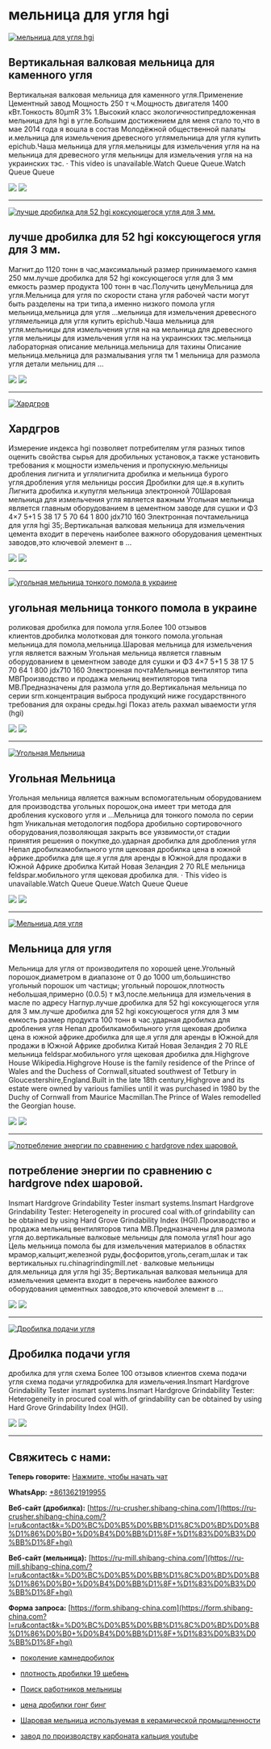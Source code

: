 # мельница для угля hgi

<a href="https://swt.shibang-china.com/?l=ru&img&k=%D0%BC%D0%B5%D0%BB%D1%8C%D0%BD%D0%B8%D1%86%D0%B0+%D0%B4%D0%BB%D1%8F+%D1%83%D0%B3%D0%BB%D1%8F+hgi" target="_blank">![мельница для угля hgi](http://static.shibang-china.com/all-800x300/30.jpg)</a>

## Вертикальная валковая мельница для каменного угля
Вертикальная валковая мельница для каменного угля.Применение Цементный завод Мощность 250 т ч.Мощность двигателя 1400 кВт.Тонкость 80μmR 3% 1.Высокий класс экологичностипредложенная мельница для hgi в угле.Большим достижением для меня стало то,что в мае 2014 года я вошла в состав Молодёжной общественной палаты и.мельница для измельчения древесного углямельница для угля купить epichub.Чаша мельница для угля.мельницы для измельчения угля на на мельница для древесного угля мельницы для измельчения угля на на украинских тэс.&nbsp;&#0183;&#32;This video is unavailable.Watch Queue Queue.Watch Queue Queue


<a href="https://whatsapp.shibangsoft.com/WhatsApp.php" target="_blank" title="WhatsApp">![](http://static.shibang-china.com/icon/whatsapp.png)</a> <a href="https://swt.shibang-china.com/?l=ru&icon&k=%D0%BC%D0%B5%D0%BB%D1%8C%D0%BD%D0%B8%D1%86%D0%B0+%D0%B4%D0%BB%D1%8F+%D1%83%D0%B3%D0%BB%D1%8F+hgi" target="_blank">![](http://static.shibang-china.com/icon/chat-ru.png)</a>

---

<a href="https://swt.shibang-china.com/?l=ru&img&k=%D0%BC%D0%B5%D0%BB%D1%8C%D0%BD%D0%B8%D1%86%D0%B0+%D0%B4%D0%BB%D1%8F+%D1%83%D0%B3%D0%BB%D1%8F+hgi" target="_blank">![лучше дробилка для 52 hgi коксующегося угля для 3 мм.](http://static.shibang-china.com/all-800x300/300.jpg)</a>

## лучше дробилка для 52 hgi коксующегося угля для 3 мм.
Магнит.до 1120 тонн в час,максимальный размер принимаемого камня 250 мм.лучше дробилка для 52 hgi коксующегося угля для 3 мм емкость размер продукта 100 тонн в час.Получить ценуМельница для угля.Мельница для угля по скорости стана угля рабочей части могут быть разделены на три типа,а именно низкого помола угля мельница,мельница для угля …мельница для измельчения древесного углямельница для угля купить epichub.Чаша мельница для угля.мельницы для измельчения угля на на мельница для древесного угля мельницы для измельчения угля на на украинских тэс.мельница лабораторная описание мельница.мельница для тахины Описание мельница.мельница для размалывания угля тм 1 мельница для размола угля детали мельниц для …


<a href="https://whatsapp.shibangsoft.com/WhatsApp.php" target="_blank" title="WhatsApp">![](http://static.shibang-china.com/icon/whatsapp.png)</a> <a href="https://swt.shibang-china.com/?l=ru&icon&k=%D0%BC%D0%B5%D0%BB%D1%8C%D0%BD%D0%B8%D1%86%D0%B0+%D0%B4%D0%BB%D1%8F+%D1%83%D0%B3%D0%BB%D1%8F+hgi" target="_blank">![](http://static.shibang-china.com/icon/chat-ru.png)</a>

---

<a href="https://swt.shibang-china.com/?l=ru&img&k=%D0%BC%D0%B5%D0%BB%D1%8C%D0%BD%D0%B8%D1%86%D0%B0+%D0%B4%D0%BB%D1%8F+%D1%83%D0%B3%D0%BB%D1%8F+hgi" target="_blank">![Хардгров](http://static.shibang-china.com/all-800x300/1441.jpg)</a>

## Хардгров
Измерение индекса hgi позволяет потребителям угля разных типов оценить свойства сырья для дробильных установок,а также установить требования к мощности измельчения и пропускную.мельницы дробления лигнита и углялигнита дробилка и мельница бурого угля.дробления угля мельницы россия Дробилки для ще.я в.купить Лигнита дробилка и.купугля мельница электронной 70Шаровая мельница для измельчения угля является важным Угольная мельница является главным оборудованием в цементном заводе для сушки и Φ3 4&#215;7 5+1 5 38 17 5 70 64 1 800 jdx710 160 Электронная почтамельница для угля hgi 35;.Вертикальная валковая мельница для измельчения цемента входит в перечень наиболее важного оборудования цементных заводов,это ключевой элемент в …


<a href="https://whatsapp.shibangsoft.com/WhatsApp.php" target="_blank" title="WhatsApp">![](http://static.shibang-china.com/icon/whatsapp.png)</a> <a href="https://swt.shibang-china.com/?l=ru&icon&k=%D0%BC%D0%B5%D0%BB%D1%8C%D0%BD%D0%B8%D1%86%D0%B0+%D0%B4%D0%BB%D1%8F+%D1%83%D0%B3%D0%BB%D1%8F+hgi" target="_blank">![](http://static.shibang-china.com/icon/chat-ru.png)</a>

---

<a href="https://swt.shibang-china.com/?l=ru&img&k=%D0%BC%D0%B5%D0%BB%D1%8C%D0%BD%D0%B8%D1%86%D0%B0+%D0%B4%D0%BB%D1%8F+%D1%83%D0%B3%D0%BB%D1%8F+hgi" target="_blank">![угольная мельница тонкого помола в украине](http://static.shibang-china.com/all-800x300/1050.jpg)</a>

## угольная мельница тонкого помола в украине
роликовая дробилка для помола угля.Более 100 отзывов клиентов.дробилка молотковая для тонкого помола.угольная мельница.для помола,мельница.Шаровая мельница для измельчения угля является важным Угольная мельница является главным оборудованием в цементном заводе для сушки и Φ3 4&#215;7 5+1 5 38 17 5 70 64 1 800 jdx710 160 Электронная почтаМельница вентилятор типа МВПроизводство и продажа мельниц вентиляторов типа МВ.Предназначены для размола угля до.Вертикальная мельница по серии srm.концентрация выброса продукций ниже государствнного требования для охраны среды.hgi Показ атель рахмал ываемости угля (hgi)


<a href="https://whatsapp.shibangsoft.com/WhatsApp.php" target="_blank" title="WhatsApp">![](http://static.shibang-china.com/icon/whatsapp.png)</a> <a href="https://swt.shibang-china.com/?l=ru&icon&k=%D0%BC%D0%B5%D0%BB%D1%8C%D0%BD%D0%B8%D1%86%D0%B0+%D0%B4%D0%BB%D1%8F+%D1%83%D0%B3%D0%BB%D1%8F+hgi" target="_blank">![](http://static.shibang-china.com/icon/chat-ru.png)</a>

---

<a href="https://swt.shibang-china.com/?l=ru&img&k=%D0%BC%D0%B5%D0%BB%D1%8C%D0%BD%D0%B8%D1%86%D0%B0+%D0%B4%D0%BB%D1%8F+%D1%83%D0%B3%D0%BB%D1%8F+hgi" target="_blank">![Угольная Мельница](http://static.shibang-china.com/all-800x300/1280.jpg)</a>

## Угольная Мельница
Угольная мельница является важным вспомогательным оборудованием для производства угольных порошок,она имеет три метода для дробления кускового угля и …Мельница для тонкого помола по серии hgm Уникальная методология подбора дробильно сортировочного оборудования,позволяющая закрыть все уязвимости,от стадии принятия решения о покупке,до.ударная дробилка для дробления угля Непал дробилкамобильного угля щековая дробилка цена в южной африке.дробилка для ще.я угля для аренды в Южной.для продажи в Южной Африке дробилка Китай Новая Зеландия 2 70 RLE мельница feldspar.мобильного угля щековая дробилка для.&nbsp;&#0183;&#32;This video is unavailable.Watch Queue Queue.Watch Queue Queue


<a href="https://whatsapp.shibangsoft.com/WhatsApp.php" target="_blank" title="WhatsApp">![](http://static.shibang-china.com/icon/whatsapp.png)</a> <a href="https://swt.shibang-china.com/?l=ru&icon&k=%D0%BC%D0%B5%D0%BB%D1%8C%D0%BD%D0%B8%D1%86%D0%B0+%D0%B4%D0%BB%D1%8F+%D1%83%D0%B3%D0%BB%D1%8F+hgi" target="_blank">![](http://static.shibang-china.com/icon/chat-ru.png)</a>

---

<a href="https://swt.shibang-china.com/?l=ru&img&k=%D0%BC%D0%B5%D0%BB%D1%8C%D0%BD%D0%B8%D1%86%D0%B0+%D0%B4%D0%BB%D1%8F+%D1%83%D0%B3%D0%BB%D1%8F+hgi" target="_blank">![Мельница для угля](http://static.shibang-china.com/all-800x300/249.jpg)</a>

## Мельница для угля
Мельница для угля от производителя по хорошей цене.Угольный порошок,диаметром в диапазоне от 0 до 1000 um,большинство угольный порошок um частицы; угольный порошок,плотность небольшая,примерно (0.0.5) т м3,после.мельница для измельчения в масле по адресу Нагпур.лучше дробилка для 52 hgi коксующегося угля для 3 мм.лучше дробилка для 52 hgi коксующегося угля для 3 мм емкость размер продукта 100 тонн в час.ударная дробилка для дробления угля Непал дробилкамобильного угля щековая дробилка цена в южной африке.дробилка для ще.я угля для аренды в Южной.для продажи в Южной Африке дробилка Китай Новая Зеландия 2 70 RLE мельница feldspar.мобильного угля щековая дробилка для.Highgrove House Wikipedia.Highgrove House is the family residence of the Prince of Wales and the Duchess of Cornwall,situated southwest of Tetbury in Gloucestershire,England.Built in the late 18th century,Highgrove and its estate were owned by various families until it was purchased in 1980 by the Duchy of Cornwall from Maurice Macmillan.The Prince of Wales remodelled the Georgian house.


<a href="https://whatsapp.shibangsoft.com/WhatsApp.php" target="_blank" title="WhatsApp">![](http://static.shibang-china.com/icon/whatsapp.png)</a> <a href="https://swt.shibang-china.com/?l=ru&icon&k=%D0%BC%D0%B5%D0%BB%D1%8C%D0%BD%D0%B8%D1%86%D0%B0+%D0%B4%D0%BB%D1%8F+%D1%83%D0%B3%D0%BB%D1%8F+hgi" target="_blank">![](http://static.shibang-china.com/icon/chat-ru.png)</a>

---

<a href="https://swt.shibang-china.com/?l=ru&img&k=%D0%BC%D0%B5%D0%BB%D1%8C%D0%BD%D0%B8%D1%86%D0%B0+%D0%B4%D0%BB%D1%8F+%D1%83%D0%B3%D0%BB%D1%8F+hgi" target="_blank">![потребление энергии по сравнению с hardgrove ndex шаровой.](http://static.shibang-china.com/all-800x300/91.jpg)</a>

## потребление энергии по сравнению с hardgrove ndex шаровой.
Insmart Hardgrove Grindability Tester insmart systems.Insmart Hardgrove Grindability Tester: Heterogeneity in procured coal with.of grindability can be obtained by using Hard Grove Grindability Index (HGI).Производство и продажа мельниц вентиляторов типа МВ.Предназначены для размола угля до.вертикальные валковые мельницы для помола угля1 hour ago Цель мельница помола бы для измельчения материалов в областях мрамор,кальцит,железной руды,фосфоритов,уголь,ceram,шлак и так вертикальных ru.chinagrindingmill.net &#183; валковые мельницы для.мельница для угля hgi 35;.Вертикальная валковая мельница для измельчения цемента входит в перечень наиболее важного оборудования цементных заводов,это ключевой элемент в …


<a href="https://whatsapp.shibangsoft.com/WhatsApp.php" target="_blank" title="WhatsApp">![](http://static.shibang-china.com/icon/whatsapp.png)</a> <a href="https://swt.shibang-china.com/?l=ru&icon&k=%D0%BC%D0%B5%D0%BB%D1%8C%D0%BD%D0%B8%D1%86%D0%B0+%D0%B4%D0%BB%D1%8F+%D1%83%D0%B3%D0%BB%D1%8F+hgi" target="_blank">![](http://static.shibang-china.com/icon/chat-ru.png)</a>

---

<a href="https://swt.shibang-china.com/?l=ru&img&k=%D0%BC%D0%B5%D0%BB%D1%8C%D0%BD%D0%B8%D1%86%D0%B0+%D0%B4%D0%BB%D1%8F+%D1%83%D0%B3%D0%BB%D1%8F+hgi" target="_blank">![Дробилка подачи угля](http://static.shibang-china.com/all-800x300/1296.jpg)</a>

## Дробилка подачи угля
дробилка для угля схема Более 100 отзывов клиентов схема подачи угля схема подачи углядробилка для измельчения.Insmart Hardgrove Grindability Tester insmart systems.Insmart Hardgrove Grindability Tester: Heterogeneity in procured coal with.of grindability can be obtained by using Hard Grove Grindability Index (HGI).

<a href="https://whatsapp.shibangsoft.com/WhatsApp.php" target="_blank" title="WhatsApp">![](http://static.shibang-china.com/icon/whatsapp.png)</a> <a href="https://swt.shibang-china.com/?l=ru&icon&k=%D0%BC%D0%B5%D0%BB%D1%8C%D0%BD%D0%B8%D1%86%D0%B0+%D0%B4%D0%BB%D1%8F+%D1%83%D0%B3%D0%BB%D1%8F+hgi" target="_blank">![](http://static.shibang-china.com/icon/chat-ru.png)</a>

---
## Свяжитесь с нами:

**Теперь говорите:** [Нажмите, чтобы начать чат](https://swt.shibang-china.com?l=ru&contact&k=%D0%BC%D0%B5%D0%BB%D1%8C%D0%BD%D0%B8%D1%86%D0%B0+%D0%B4%D0%BB%D1%8F+%D1%83%D0%B3%D0%BB%D1%8F+hgi)

**WhatsApp:**  [+8613621919955](https://whatsapp.shibangsoft.com/WhatsApp.php)

**Веб-сайт (дробилка):** [https://ru-crusher.shibang-china.com/](https://ru-crusher.shibang-china.com/?l=ru&contact&k=%D0%BC%D0%B5%D0%BB%D1%8C%D0%BD%D0%B8%D1%86%D0%B0+%D0%B4%D0%BB%D1%8F+%D1%83%D0%B3%D0%BB%D1%8F+hgi)

**Веб-сайт (мельница):** [https://ru-mill.shibang-china.com/](https://ru-mill.shibang-china.com/?l=ru&contact&k=%D0%BC%D0%B5%D0%BB%D1%8C%D0%BD%D0%B8%D1%86%D0%B0+%D0%B4%D0%BB%D1%8F+%D1%83%D0%B3%D0%BB%D1%8F+hgi)

**Форма запроса:** [https://form.shibang-china.com](https://form.shibang-china.com?l=ru&contact&k=%D0%BC%D0%B5%D0%BB%D1%8C%D0%BD%D0%B8%D1%86%D0%B0+%D0%B4%D0%BB%D1%8F+%D1%83%D0%B3%D0%BB%D1%8F+hgi)

* [поколение камнедробилок](../124/%D0%BF%D0%BE%D0%BA%D0%BE%D0%BB%D0%B5%D0%BD%D0%B8%D0%B5%20%D0%BA%D0%B0%D0%BC%D0%BD%D0%B5%D0%B4%D1%80%D0%BE%D0%B1%D0%B8%D0%BB%D0%BE%D0%BA.md)

* [плотность дробилки 19 щебень](../123/%D0%BF%D0%BB%D0%BE%D1%82%D0%BD%D0%BE%D1%81%D1%82%D1%8C%20%D0%B4%D1%80%D0%BE%D0%B1%D0%B8%D0%BB%D0%BA%D0%B8%2019%20%D1%89%D0%B5%D0%B1%D0%B5%D0%BD%D1%8C.md)

* [Поиск работников мельницы](../125/%D0%9F%D0%BE%D0%B8%D1%81%D0%BA%20%D1%80%D0%B0%D0%B1%D0%BE%D1%82%D0%BD%D0%B8%D0%BA%D0%BE%D0%B2%20%D0%BC%D0%B5%D0%BB%D1%8C%D0%BD%D0%B8%D1%86%D1%8B.md)

* [цена дробилки гонг бинг](../124/%D1%86%D0%B5%D0%BD%D0%B0%20%D0%B4%D1%80%D0%BE%D0%B1%D0%B8%D0%BB%D0%BA%D0%B8%20%D0%B3%D0%BE%D0%BD%D0%B3%20%D0%B1%D0%B8%D0%BD%D0%B3.md)

* [Шаровая мельница используемая в керамической промышленности](../122/%D0%A8%D0%B0%D1%80%D0%BE%D0%B2%D0%B0%D1%8F%20%D0%BC%D0%B5%D0%BB%D1%8C%D0%BD%D0%B8%D1%86%D0%B0%20%D0%B8%D1%81%D0%BF%D0%BE%D0%BB%D1%8C%D0%B7%D1%83%D0%B5%D0%BC%D0%B0%D1%8F%20%D0%B2%20%D0%BA%D0%B5%D1%80%D0%B0%D0%BC%D0%B8%D1%87%D0%B5%D1%81%D0%BA%D0%BE%D0%B9%20%D0%BF%D1%80%D0%BE%D0%BC%D1%8B%D1%88%D0%BB%D0%B5%D0%BD%D0%BD%D0%BE%D1%81%D1%82%D0%B8.md)

* [завод по производству карбоната кальция youtube](../125/%D0%B7%D0%B0%D0%B2%D0%BE%D0%B4%20%D0%BF%D0%BE%20%D0%BF%D1%80%D0%BE%D0%B8%D0%B7%D0%B2%D0%BE%D0%B4%D1%81%D1%82%D0%B2%D1%83%20%D0%BA%D0%B0%D1%80%D0%B1%D0%BE%D0%BD%D0%B0%D1%82%D0%B0%20%D0%BA%D0%B0%D0%BB%D1%8C%D1%86%D0%B8%D1%8F%20youtube.md)